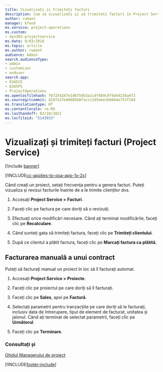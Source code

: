 ```yaml
---
title: Vizualizați și trimiteți facturi
description: Cum să vizualizați și să trimiteți facturi în Project Service
author: rumant
manager: kfend
ms.service: project-operations
ms.custom:
- dyn365-projectservice
ms.date: 8/03/2018
ms.topic: article
ms.author: rumant
audience: Admin
search.audienceType:
- admin
- customizer
- enduser
search.app:
- D365CE
- D365PS
- ProjectOperations
ms.openlocfilehash: f67254267e1d6f5db3a1cdf4b9c0f4d44226a4f3
ms.sourcegitcommit: 418fa1fe9d605b8faccc2d5dee1b04b4e753f194
ms.translationtype: HT
ms.contentlocale: ro-RO
ms.lasthandoff: 02/10/2021
ms.locfileid: "5143933"
---
```

# <a name="view-and-send-invoices-project-service"></a>Vizualizați și trimiteți facturi (Project Service)

[!include [banner](../includes/psa-now-project-operations.md)]

[!INCLUDE[cc-applies-to-psa-app-1x-2x](../includes/cc-applies-to-psa-app-1x-2x.md)]

Când creați un proiect, setați frecvența pentru a genera facturi. Puteți vizualiza și revizui facturile înainte de a le trimite clienților dvs.  
  
1.  Accesați **Project Service > Facturi**.  
  
2.  Faceți clic pe factura pe care doriți să o revizuiți.  
  
3.  Efectuați orice modificări necesare. Când ați terminat modificările, faceți clic pe **Recalculare**.  
  
4.  Când sunteți gata să trimiteți factura, faceți clic pe **Trimiteți clientului**.  
  
5.  După ce clientul a plătit factura, faceți clic pe **Marcați factura ca plătită**.  
  
## <a name="manually-invoice-a-contract"></a>Facturarea manuală a unui contract  
 Puteți să facturați manual un proiect în loc să îl facturați automat.  
  
1.  Accesați **Project Service > Proiecte**.  
  
2.  Faceți clic pe proiectul pe care doriți să îl facturați.  
  
3.  Faceți clic pe **Sales**, apoi pe **Factură**.  
  
4.  Selectați parametrii pentru tranzacțiile pe care doriți să le facturați, inclusiv data de întrerupere, tipul de element de facturat, unitatea și jalonul. Când ați terminat de selectat parametrii, faceți clic pe **Următorul**.  
  
5.  Faceți clic pe **Terminare**.  
  
### <a name="see-also"></a>Consultați și  
 [Ghidul Managerului de proiect](../psa/project-manager-guide.md)


[!INCLUDE[footer-include](../includes/footer-banner.md)]